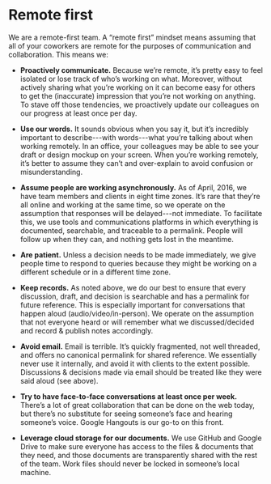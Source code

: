 Remote first
=========

We are a remote-first team. A “remote first” mindset means assuming that all of your coworkers are remote for the purposes of communication and collaboration. This means we:

- **Proactively communicate.** Because we’re remote, it’s pretty easy to feel isolated or lose track of who’s working on what. Moreover, without actively sharing what you’re working on it can become easy for others to get the (inaccurate) impression that you’re not working on anything. To stave off those tendencies, we proactively update our colleagues on our progress at least once per day.

- **Use our words.** It sounds obvious when you say it, but it’s incredibly important to describe---with words---what you’re talking about when working remotely. In an office, your colleagues may be able to see your draft or design mockup on your screen. When you’re working remotely, it’s better to assume they can’t and over-explain to avoid confusion or misunderstanding.

- **Assume people are working asynchronously.** As of April, 2016, we have team members and clients in eight time zones. It’s rare that they’re all online and working at the same time, so we operate on the assumption that responses will be delayed---not immediate. To facilitate this, we use tools and communications platforms in which everything is documented, searchable, and traceable to a permalink. People will follow up when they can, and nothing gets lost in the meantime.

- **Are patient.** Unless a decision needs to be made immediately, we give people time to respond to queries because they might be working on a different schedule or in a different time zone.

- **Keep records.** As noted above, we do our best to ensure that every discussion, draft, and decision is searchable and has a permalink for future reference. This is especially important for conversations that happen aloud (audio/video/in-person). We operate on the assumption that not everyone heard or will remember what we discussed/decided and record & publish notes accordingly.

- **Avoid email.** Email is terrible. It’s quickly fragmented, not well threaded, and offers no canonical permalink for shared reference. We essentially never use it internally, and avoid it with clients to the extent possible. Discussions & decisions made via email should be treated like they were said aloud (see above).

- **Try to have face-to-face conversations at least once per week.** There’s a lot of great collaboration that can be done on the web today, but there’s no substitute for seeing someone’s face and hearing someone’s voice. Google Hangouts is our go-to on this front.

- **Leverage cloud storage for our documents.** We use GitHub and Google Drive to make sure everyone has access to the files & documents that they need, and those documents are transparently shared with the rest of the team. Work files should never be locked in someone’s local machine.
